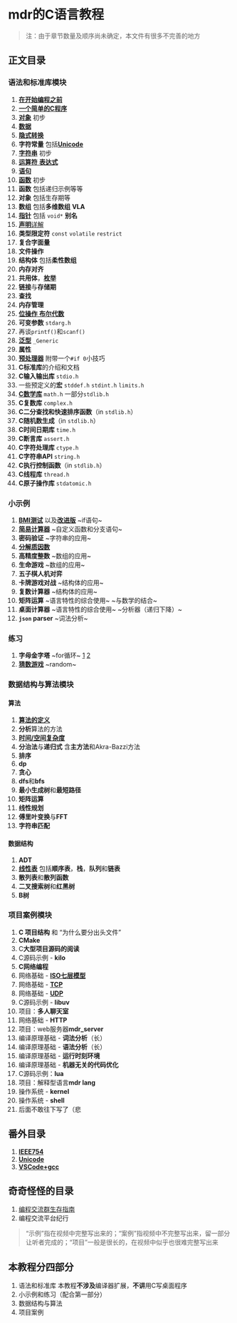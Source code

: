 # mdr的C语言教程

> 注：由于章节数量及顺序尚未确定，本文件有很多不完善的地方

## 正文目录

### 语法和标准库模块

1. [**在开始编程之前**](/正文/语法和标准库/1_在开始编程之前.md)
2. [**一个简单的C程序**](/正文/语法和标准库/2_一个简单的C程序.md)
3. [**对象**](/正文/语法和标准库/3_C对象_初步.md) 初步
4. [**数据**](/正文/语法和标准库/4_数据.md)
5. [**隐式转换**](/正文/语法和标准库/unk_隐式转换.md)
6. **字符常量** 包括[**Unicode**](/番外/2_Unicode.md)
7. [**字符串**](/正文/语法和标准库/6_字符串.md) 初步
8. [**运算符** **表达式**](/正文/语法和标准库/7_运算符_表达式.md)
9. [**语句**](/正文/语法和标准库/unk_语句.md)
10. [**函数**](/正文/语法和标准库/15_函数.md) 初步
11. **函数** 包括递归示例等等
12. **对象** 包括生存期等
13. **数组** 包括**多维数组** **VLA**
14. [**指针**](/正文/语法和标准库/18_指针.md) 包括 `void*` **别名**
15. [**声明**详解](/正文/语法和标准库/unk_声明.md)
16. **类型限定符** `const` `volatile` `restrict`
17. **复合字面量**
18. **文件操作**
19. **结构体** 包括**柔性数组**
20. **内存对齐**
21. **共用体**，[**枚举**](/正文/语法和标准库/unk_枚举.md)
22. **链接**与**存储期**
23. **查找**
24. **内存管理**
25. [**位操作** **布尔代数**](/正文/语法和标准库/34_位操作和布尔代数.md)
26. **可变参数** `stdarg.h`
27. 再谈`printf()`和`scanf()`
28. [**泛型**](/正文/语法和标准库/36_泛型选择.md) `_Generic`
29. **属性**
30. [**预处理器**](/正文/语法和标准库/37_预处理器.md) 附带一个`#if 0`小技巧
31. **C标准库**的介绍和文档
32. **C输入输出库** `stdio.h`
33. 一些预定义的**宏** `stddef.h` `stdint.h` `limits.h`
34. [**C数学库**](/正文/语法和标准库/unk_C数学库.md) `math.h` 一部分`stdlib.h`
35. **C复数库** `complex.h`
36. **C二分查找和快速排序函数**（in `stdlib.h`）
37. **C随机数生成**（in `stdlib.h`）
38. **C时间日期库** `time.h`
39. **C断言库** `assert.h`
40. **C字符处理库** `ctype.h`
41. **C字符串API** `string.h`
42. **C执行控制函数**（in `stdlib.h`）
43. **C线程库** `thread.h`
44. **C原子操作库** `stdatomic.h`

### 小示例

1. [**BMI测试**](/正文/小示例/8.%20BMI测试.c) 以及[**改进版**](/正文/小示例/10.%20改进的BMI测试.c) ~if语句~
2. [**简易计算器**](/正文/小示例/12.%20简易计算器.c) ~自定义函数和分支语句~
3. **密码验证** ~字符串的应用~
4. [**分解质因数**](/正文/小示例/质因数分解.c)
5. **高精度整数** ~数组的应用~
6. **生命游戏** ~数组的应用~
7. **五子棋人机对弈**
8. **卡牌游戏对战** ~结构体的应用~
9. **复数计算器** ~结构体的应用~
10. **矩阵运算** ~语言特性的综合使用~ ~与数学的结合~
11. **桌面计算器** ~语言特性的综合使用~ ~分析器（递归下降）~
12. **`json` parser** ~词法分析~

### 练习

1. **字母金字塔** ~for循环~ [1](/正文/练习/1_字母金字塔_1.c) [2](/正文/练习/1_字母金字塔_2.c)
2. [**猜数游戏**](/正文/练习/unk_猜数游戏.c) ~random~

### 数据结构与算法模块

#### 算法

1. [**算法的定义**](/正文/数据结构与算法/算法/1_什么是算法.md)
2. **分析**算法的方法
3. [**时间/空间复杂度**](/正文/数据结构与算法/算法/3_算法的时间和空间复杂度.md)
4. **分治法**与**递归式** 含**主方法**和Akra-Bazzi方法
5. **排序**
6. **dp**
7. **贪心**
8. **dfs**和**bfs**
9. **最小生成树**和**最短路径**
10. **矩阵运算**
11. **线性规划**
12. **傅里叶变换**与**FFT**
13. **字符串匹配**

#### 数据结构

1. **ADT**
2. [**线性表**](/正文/数据结构与算法/数据结构/1_线性表.md) 包括**顺序表**，**栈**，**队列**和**链表**
3. **散列表**和**散列函数**
4. **二叉搜索树**和**红黑树**
5. **B树**

### 项目案例模块

1. **C 项目结构** 和 “为什么要分出头文件”
2. **CMake**
3. C**大型项目源码的阅读**
4. C源码示例 - **kilo**
5. **C网络编程**
6. 网络基础 - [**ISO七层模型**](/正文/项目/74_ISO七层模型.md)
7. 网络基础 - [**TCP**](/正文/项目/75_TCP.md)
8. 网络基础 - [**UDP**](/正文/项目/76_UDP.md)
9. C源码示例 - **libuv**
10. 项目：**多人聊天室**
11. 网络基础 - **HTTP**
12. 项目：web服务器**mdr_server**
13. 编译原理基础 - **词法分析**（长）
14. 编译原理基础 - **语法分析**（长）
15. 编译原理基础 - **运行时刻环境**
16. 编译原理基础 - **机器无关的代码优化**
17. C源码示例：**lua**
18. 项目：解释型语言**mdr lang**
19. 操作系统 - **kernel**
20. 操作系统 - **shell**
21. 后面不敢往下写了（悲

## 番外目录

1. [**IEEE754**](/番外/1_IEEE754.md)
2. [**Unicode**](/番外/2_Unicode.md)
3. [**VSCode+gcc**](/番外/3_VSCode+gcc.md)

## 奇奇怪怪的目录

1. [编程交流群生存指南](/技术无关/1_编程交流群生存指南.md)
2. 编程交流平台纪行

> “示例”指在视频中完整写出来的；“案例”指视频中不完整写出来，留一部分让听者完成的；“项目”一般是很长的，在视频中似乎也很难完整写出来

## 本教程分四部分

1. 语法和标准库
   本教程**不涉及**编译器扩展，**不讲**用C写桌面程序
2. 小示例和练习（配合第一部分）
3. 数据结构与算法
4. 项目案例

